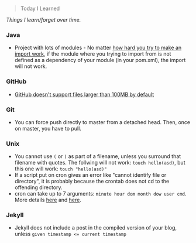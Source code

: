 > Today I Learned

_Things I learn/forget over time._

### Java
- Project with lots of modules - No matter [how hard you try to make an import work](https://stackoverflow.com/questions/26952078/intellij-cannot-resolve-symbol-on-import), if the module where you trying to import from is not defined as a dependency of your module (in your pom.xml), the import will not work.

### GitHub
- [GitHub doesn't support files larger than 100MB by default](https://toubou91.github.io/how-to-push-large-files-to-github/)

### Git
- You can force push directly to master from a detached head. Then, once on master, you have to pull.

### Unix
- You cannot use `(` or `)` as part of a filename, unless you surround that filename with quotes. The follwing will not work: `touch hello(asd)`, but this one will work: `touch "hello(asd)"`
- If a script put on cron gives an error like "cannot identify file or directory", it is probably because the crontab does not cd to the offending directory.
- cron can take up to 7 arguments: `minute hour dom month dow user cmd`. More details [here](http://www.unixgeeks.org/security/newbie/unix/cron-1.html) and [here](https://itisatechiesworld.wordpress.com/jenkins-related-articles/jenkins-configuration/jenkins-scheduling-jenkins-jobs-for-a-specific-time/). 

### Jekyll
- Jekyll does not include a post in the compiled version of your blog, unless `given timestamp <= current timestamp`
